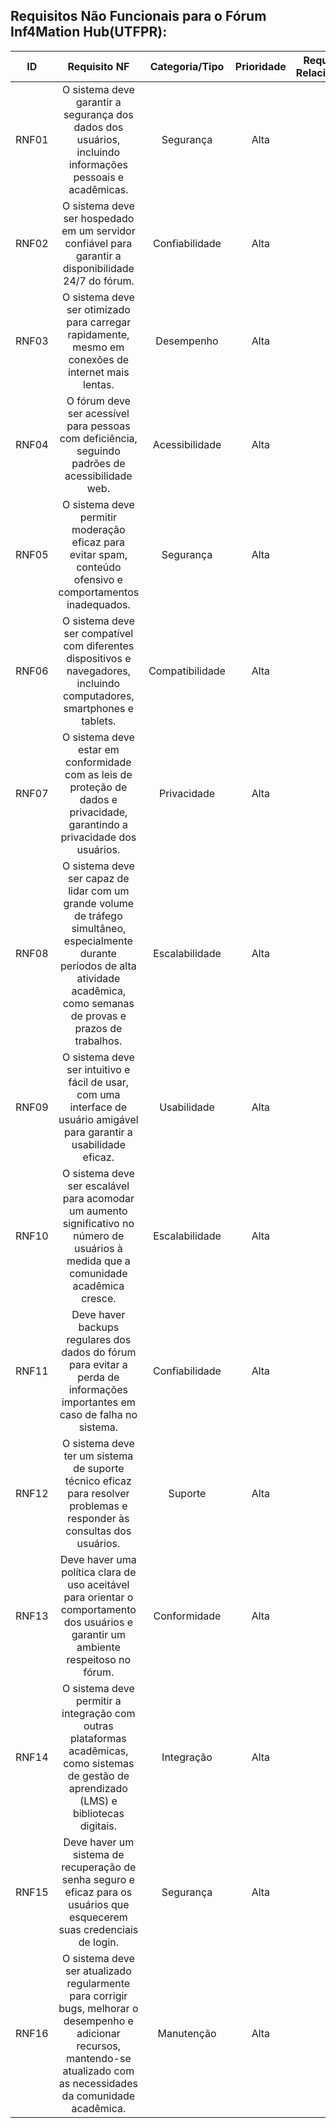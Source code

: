 ## Requisitos Não Funcionais para o Fórum Inf4Mation Hub(UTFPR):

| ID   |                                 Requisito NF                              | Categoria/Tipo | Prioridade | Requisitos Relacionados |
| :--: | :-----------------------------------------------------------------------: |:-------------: | :--------: | :-----------------: |
| RNF01 |  O sistema deve garantir a segurança dos dados dos usuários, incluindo informações pessoais e acadêmicas. | Segurança | Alta | - |
| RNF02 |  O sistema deve ser hospedado em um servidor confiável para garantir a disponibilidade 24/7 do fórum. | Confiabilidade | Alta | - |
| RNF03 |  O sistema deve ser otimizado para carregar rapidamente, mesmo em conexões de internet mais lentas. | Desempenho | Alta | - |
| RNF04 |  O fórum deve ser acessível para pessoas com deficiência, seguindo padrões de acessibilidade web. | Acessibilidade | Alta | - |
| RNF05 |  O sistema deve permitir moderação eficaz para evitar spam, conteúdo ofensivo e comportamentos inadequados. | Segurança | Alta | - |
| RNF06 |  O sistema deve ser compatível com diferentes dispositivos e navegadores, incluindo computadores, smartphones e tablets. | Compatibilidade | Alta | - |
| RNF07 |  O sistema deve estar em conformidade com as leis de proteção de dados e privacidade, garantindo a privacidade dos usuários. | Privacidade | Alta | - |
| RNF08 |  O sistema deve ser capaz de lidar com um grande volume de tráfego simultâneo, especialmente durante períodos de alta atividade acadêmica, como semanas de provas e prazos de trabalhos. | Escalabilidade | Alta | - |
| RNF09 |  O sistema deve ser intuitivo e fácil de usar, com uma interface de usuário amigável para garantir a usabilidade eficaz. | Usabilidade | Alta | - |
| RNF10 |  O sistema deve ser escalável para acomodar um aumento significativo no número de usuários à medida que a comunidade acadêmica cresce. | Escalabilidade | Alta | - |
| RNF11 |  Deve haver backups regulares dos dados do fórum para evitar a perda de informações importantes em caso de falha no sistema. | Confiabilidade | Alta | - |
| RNF12 |  O sistema deve ter um sistema de suporte técnico eficaz para resolver problemas e responder às consultas dos usuários. | Suporte | Alta | - |
| RNF13 |  Deve haver uma política clara de uso aceitável para orientar o comportamento dos usuários e garantir um ambiente respeitoso no fórum. | Conformidade | Alta | - |
| RNF14 |  O sistema deve permitir a integração com outras plataformas acadêmicas, como sistemas de gestão de aprendizado (LMS) e bibliotecas digitais. | Integração | Alta | - |
| RNF15 |  Deve haver um sistema de recuperação de senha seguro e eficaz para os usuários que esquecerem suas credenciais de login. | Segurança | Alta | - |
| RNF16 |  O sistema deve ser atualizado regularmente para corrigir bugs, melhorar o desempenho e adicionar recursos, mantendo-se atualizado com as necessidades da comunidade acadêmica. | Manutenção | Alta | - |
